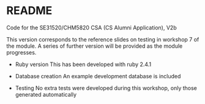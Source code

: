 # README

Code for the SE31520/CHM5820 CSA (CS Alumni Application), V2b

This version corresponds to the reference slides on testing in workshop 7 of the module. 
A series of further version will be provided as the module progresses.


* Ruby version
This has been developed with ruby 2.4.1

* Database creation
An example development database is included

*  Testing
No extra tests were developed during this workshop, only those generated automatically
